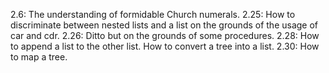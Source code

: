 2.6: The understanding of formidable Church numerals.
2.25: How to discriminate between nested lists and a list on the grounds of the usage of car and cdr.
2.26: Ditto but on the grounds of some procedures.
2.28: How to append a list to the other list. How to convert a tree into a list.
2.30: How to map a tree.

